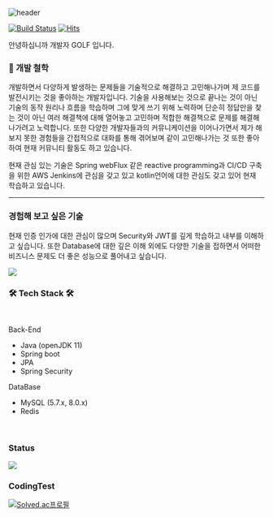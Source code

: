 ![header](https://capsule-render.vercel.app/api?type=waving&color=random&height=300&section=header&text=Dev_GOLF&fontSize=90)

[![Build Status](https://travis-ci.org/joemccann/dillinger.svg?branch=master)](https://travis-ci.org/joemccann/dillinger) [![Hits](https://hits.seeyoufarm.com/api/count/incr/badge.svg?url=https%3A%2F%2Fgithub.com%2Filgolf&count_bg=%2379C83D&title_bg=%23555555&icon=&icon_color=%23E7E7E7&title=hits&edge_flat=false)](https://hits.seeyoufarm.com)

안녕하십니까 개발자 GOLF 입니다. 

### 👦 개발 철학

개발하면서 다양하게 발생하는 문제들을 기술적으로 해결하고 고민해나가며 제 코드를 발전시키는 것을 좋아하는 개발자입니다. 기술을 사용해보는 것으로 끝나는 것이 아닌 기술의 동작 원리나 흐름을 학습하며 그에 맞게 쓰기 위해 노력하며 단순히 정답만을 찾는 것이 아닌 여러 해결책에 대해 열어놓고 고민하며 적합한 해결책으로 문제를 해결해나가려고 노력합니다.
또한 다양한 개발자들과의 커뮤니케이션을 이어나가면서 제가 해보지 못한 경험들을 간접적으로 대화를 통해 겪어보며 같이 고민해나가는 것 또한 좋아하여 현재 커뮤니티 활동도 하고 있습니다.

현재 관심 있는 기술은 Spring webFlux 같은 reactive programming과 CI/CD 구축을 위한 AWS Jenkins에 관심을 갖고 있고 kotlin언어에 대한 관심도 갖고 있어 현재 학습하고 있습니다.

------------------------------------------------------------------------------------------------------------------------------

### 경험해 보고 싶은 기술

현재 인증 인가에 대한 관심이 많으며 Security와 JWT를 깊게 학습하고 내부를 이해하고 싶습니다. 또한 Database에 대한 깊은 이해 외에도 다양한 기술을 접하면서 어떠한 비즈니스 문제도 더 좋은 성능으로 풀어내고 싶습니다.
<br/>

<img src="https://github-readme-stats.vercel.app/api?username=ilgolf&show_icons=true&theme=blue"/>
 
<br/>

<h3><b>🛠 Tech Stack 🛠</b></h3>
</br>

Back-End

- Java (openJDK 11)
- Spring boot 
- JPA 
- Spring Security

DataBase

- MySQL (5.7.x, 8.0.x)
- Redis


</br>

<h3>Status</h3>

<img src="https://github-readme-stats.vercel.app/api/top-langs/?username=ilgolf&layout=compact&theme=blue"/>

</br>

<h3>CodingTest</h3>

[![Solved.ac프로필](http://mazassumnida.wtf/api/generate_badge?boj=ilgolf)](https://solved.ac/ilgolf)
